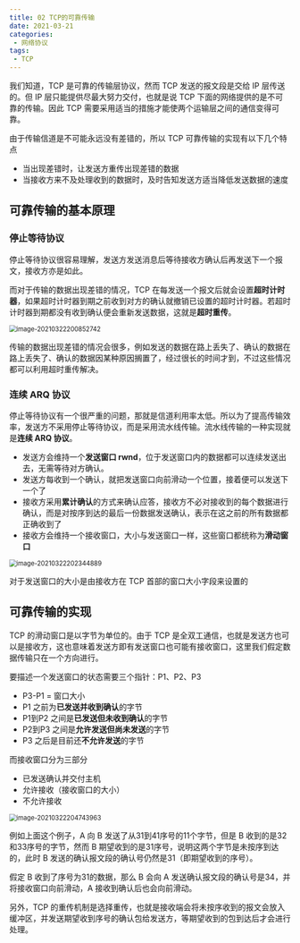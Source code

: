 ```yaml
---
title: 02 TCP的可靠传输
date: 2021-03-21
categories:
 - 网络协议
tags:
 - TCP
---
```




我们知道，TCP 是可靠的传输层协议，然而 TCP 发送的报文段是交给 IP 层传送的。但 IP 层只能提供尽最大努力交付，也就是说 TCP 下面的网络提供的是不可靠的传输。因此 TCP 需要采用适当的措施才能使两个运输层之间的通信变得可靠。

由于传输信道是不可能永远没有差错的，所以 TCP 可靠传输的实现有以下几个特点

+ 当出现差错时，让发送方重传出现差错的数据
+ 当接收方来不及处理收到的数据时，及时告知发送方适当降低发送数据的速度



## 可靠传输的基本原理

### 停止等待协议

停止等待协议很容易理解，发送方发送消息后等待接收方确认后再发送下一个报文，接收方亦是如此。

而对于传输的数据出现差错的情况，TCP 在每发送一个报文后就会设置**超时计时器**，如果超时计时器到期之前收到对方的确认就撤销已设置的超时计时器。若超时计时器到期都没有收到确认便会重新发送数据，这就是**超时重传**。

<img src="@img/image-20210322200852742.png" alt="image-20210322200852742" style="zoom:80%;" />

传输的数据出现差错的情况会很多，例如发送的数据在路上丢失了、确认的数据在路上丢失了、确认的数据因某种原因搁置了，经过很长的时间才到，不过这些情况都可以利用超时重传解决。



### 连续 ARQ 协议

停止等待协议有一个很严重的问题，那就是信道利用率太低。所以为了提高传输效率，发送方不采用停止等待协议，而是采用流水线传输。流水线传输的一种实现就是**连续 ARQ 协议**。

+ 发送方会维持一个**发送窗口 rwnd**，位于发送窗口内的数据都可以连续发送出去，无需等待对方确认。
+ 发送方每收到一个确认，就把发送窗口向前滑动一个位置，接着便可以发送下一个了
+ 接收方采用**累计确认**的方式来确认应答，接收方不必对接收到的每个数据进行确认，而是对按序到达的最后一份数据发送确认，表示在这之前的所有数据都正确收到了
+ 接收方会维持一个接收窗口，大小与发送窗口一样，这些窗口都统称为**滑动窗口**

<img src="@img/image-20210322202344889.png" alt="image-20210322202344889" style="zoom:80%;" />

对于发送窗口的大小是由接收方在 TCP 首部的窗口大小字段来设置的



## 可靠传输的实现

TCP 的滑动窗口是以字节为单位的。由于 TCP 是全双工通信，也就是发送方也可以是接收方，这也意味着发送方即有发送窗口也可能有接收窗口，这里我们假定数据传输只在一个方向进行。

要描述一个发送窗口的状态需要三个指针：P1、P2、P3

+ P3-P1 = 窗口大小
+ P1 之前为**已发送并收到确认**的字节
+ P1到P2 之间是**已发送但未收到确认**的字节
+ P2到P3 之间是**允许发送但尚未发送**的字节
+ P3 之后是目前还**不允许发送**的字节

而接收窗口分为三部分

+ 已发送确认并交付主机
+ 允许接收（接收窗口的大小）
+ 不允许接收

<img src="@img/image-20210322204743963.png" alt="image-20210322204743963" style="zoom:80%;" />

例如上面这个例子，A 向 B 发送了从31到41序号的11个字节，但是 B 收到的是32和33序号的字节，然而 B 期望收到的是31序号，说明这两个字节是未按序到达的，此时 B 发送的确认报文段的确认号仍然是31（即期望收到的序号）。

假定 B 收到了序号为31的数据，那么 B 会向 A 发送确认报文段的确认号是34，并将接收窗口向前滑动，A 接收到确认后也会向前滑动。

另外，TCP 的重传机制是选择重传，也就是接收端会将未按序收到的报文会放入缓冲区，并发送期望收到序号的确认包给发送方，等期望收到的包到达后才会进行处理。


